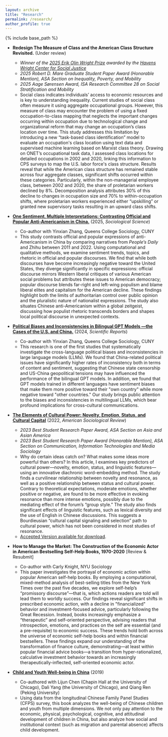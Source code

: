 ```yaml
---
layout: archive
title: "Research"
permalink: /research/
author_profile: true
---
```


{% include base_path %}  

* **Redesign The Measure of Class and the American Class Structure Revisited.** (Under review)
  * *Winner of the [2025 Erik Olin Wright Prize](https://havenswrightcenter.wisc.edu/2025/07/30/2025-recipient/) awarded by the [Havens Wright Center for Social Justice](https://havenswrightcenter.wisc.edu/eow-prize/)*
  * *2025 Robert D. Mare Graduate Student Paper Award (Honorable Mention), ASA Section on Inequality, Poverty, and Mobility*
  * *2025 Aage Sørensen Award, ISA Research Committee 28 on Social Stratification and Mobility*
  * Social class indicates individuals’ access to economic resources and is key to understanding inequality. Current studies of social class often measure it using aggregate occupational groups. However, this measure of class may encounter the problem of using a fixed occupation-to-class mapping that neglects the important changes occurring within occupation due to technological change and organizational reform that may change an occupation’s class location over time. This study addresses this limitation by introducing a new “task-based class identification” model to evaluate an occupation's class location using text data and supervised machine learning based on Marxist class theory. Drawing on ONET’s occupational task data, I assessed class locations for detailed occupations in 2002 and 2020, linking this information to CPS surveys to map the U.S. labor force's class structure. Results reveal that while the American class structure has remained stable across four aggregate classes, significant shifts occurred within these categories. Particularly, within the non-managerial employee class, between 2002 and 2020, the share of proletarian workers declined by 8%. Decomposition analysis attributes 30% of this decline to changes in occupation size and 70% to within-occupation shifts, where proletarian workers experienced either “upskilling” or granted new supervisory tasks resulting in an upward class shifts.
 

* **[One Sentiment, Multiple Interpretations: Contrasting Official and Popular Anti-Americanism in China.](https://sociologicalscience.com/articles-v12-22-511/)** (2025, *Sociological Science*) 
  * Co-author with Yinxian Zhang, Queens College Sociology, CUNY
  * This study contrasts official and popular expressions of anti-Americanism in China by comparing narratives from *People’s Daily* and Zhihu between 2011 and 2022. Using computational and qualitative methods, we examine sentiment trends, topics, and rhetoric in official and popular discourses. We find that while both discourses have become increasingly negative toward the United States, they diverge significantly in specific expressions: official discourse mirrors Western liberal critiques of various American social problems but attributes these issues to American democracy; popular discourse blends far-right and left-wing populism and blame liberal elites and capitalism for the American decline. These findings highlight both the limits of authoritarian control over public opinion and the pluralistic nature of nationalist expressions. The study also situates Chinese anti-Americanism within a global zeitgeist, discussing how populist rhetoric transcends borders and shapes local political discourse in unexpected contexts.

   
* **[Political Biases and Inconsistencies in Bilingual GPT Models —the Cases of the U.S. and China.](https://doi.org/10.1038/s41598-024-76395-w)** (2024, *Scientific Reports*) 
  * Co-author with Yinxian Zhang, Queens College Sociology, CUNY
  * This research is one of the first studies that systematically investigate the cross-language political biases and inconsistencies in large language models (LLMs). We found that China-related political issues have significantly higher rates of inconsistency both in terms of content and sentiment, suggesting that Chinese state censorship and US-China geopolitical tensions may have influenced the performance of the bilingual GPT models. In addition, we found that GPT models trained in different languages have sentiment biases that make them more positive toward their "own country" while more negative toward "other countries." Our study brings public attention to the biases and inconsistencies in multilingual LLMs, which bear profound implications for cross-cultural communications.
 
 

* **[The Elements of Cultural Power: Novelty, Emotion, Status, and Cultural Capital](https://journals.sagepub.com/doi/full/10.1177/00031224221123030)** (2022, *American Sociological Review*)  
  * *2023 Best Student Research Paper Award, ASA Section on Asia and Asian America*
  * *2023 Best Student Research Paper Award (Honorable Mention), ASA Section on Communication, Information Technologies and Media Sociology*
  * Why do certain ideas catch on? What makes some ideas more powerful than others? In this article, I examines key predictors of cultural power—novelty, emotion, status, and linguistic features—using an innovative diachronic word-embedding method. The study finds a curvilinear relationship between novelty and resonance, as well as a positive relationship between status and cultural power. Contrary to theoretical expectations, moderate emotions, whether positive or negative, are found to be more effective in evoking resonance than more intense emotions, possibly due to the mediating effect of the forum’s “group style.” The study also finds significant effects of linguistic features, such as lexical diversity and the use of English in Chinese discussions. This suggests a Bourdieusian “cultural capital signaling and selection” path to cultural power, which has not been considered in most studies of resonance.  
  * [Accepted Version available for download](https://di-zhou.github.io/files/Zhou_elements_of_cultural_power_accepted_forshare.pdf).       


* **How to Manage the Market: The Construction of the Economic Actor in American Bestselling Self-Help Books, 1970-2020** [Review & Resubmit]  
  * Co-author with Carly Knight, NYU Sociology
  * This paper investigates the portrayal of economic action within popular American self-help books. By employing a computational, mixed-method analysis of best-selling titles from the New York Times over the past five decades, we explore self-help’s “promissory discourse”—that is, which actions readers are told will lead them to worldly success. Our findings reveal significant shifts in prescribed economic action, with a decline in "financialized" behavior and investment-focused advice, particularly following the Great Recession. Instead, books increasingly emphasize a “therapeutic” and self-oriented perspective, advising readers that introspection, emotions, and practices on the self are essential (and a pre-requisite) to economic success. These trends hold both across the universe of economic self-help books and within financial bestsellers. These findings expand our understanding of the transformation of finance culture, demonstrating—at least within popular financial advice books—a transition from hyper-rationalized, calculative investment behavior towards an increasingly therapeutically-inflected, self-oriented economic actor.    
    
* **[Child and Youth Well-being in China](https://www.routledge.com/Child-and-Youth-Well-being-in-China/Chen-Yang-Zhou-Ren/p/book/9780367670368)** (2019)
  * Co-authored with Lijun Chen (Chapin Hall at the University of Chicago), Dali Yang (the University of Chicago), and Qiang Ren (Peking University)
  * Using data from the longitudinal Chinese Family Panel Studies (CFPS) survey, this book analyzes the well-being of Chinese children and youth from multiple dimensions. We not only pay attention to the economic, physical, psychological, cognitive, and attitudinal development of children in China, but also analyze how social and institutional context (such as migration and parental absence) affects child development.
 




 
